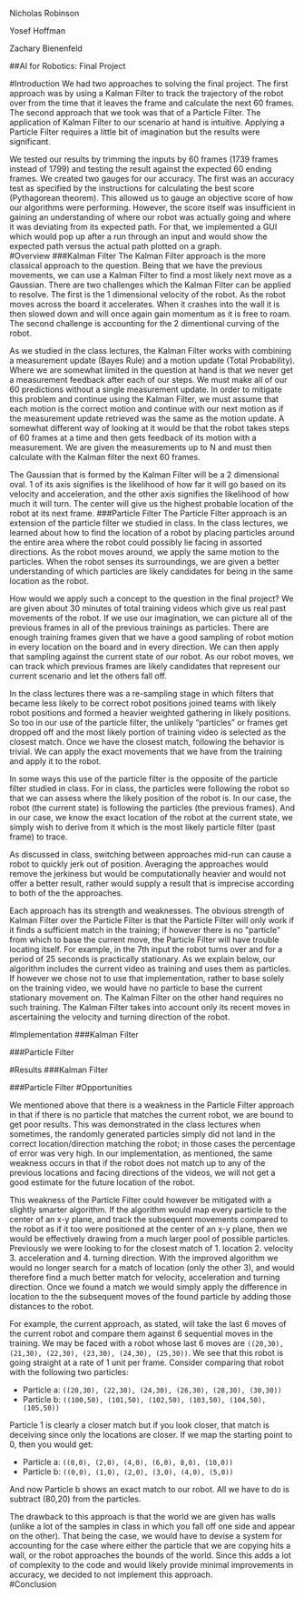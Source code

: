 Nicholas Robinson

Yosef Hoffman 

Zachary Bienenfeld

##AI for Robotics: Final Project

#Introduction
We had two approaches to solving the final project. The first approach was by using a Kalman Filter to track the trajectory of the robot over from the time that it leaves the frame and calculate the next 60 frames. The second approach that we took was that of a Particle Filter. The application of Kalman Filter to our scenario at hand is intuitive. Applying a Particle Filter requires a little bit of imagination but the results were significant. 

We tested our results by trimming the inputs by 60 frames (1739 frames instead of 1799) and testing the result against the expected 60 ending frames. We created two gauges for our accuracy. The first was an accuracy test as specified by the instructions for calculating the best score (Pythagorean theorem). This allowed us to gauge an objective score of how our algorithms were performing. However, the score itself was insufficient in gaining an understanding of where our robot was actually going and where it was deviating from its expected path. For that, we implemented a GUI which would pop up after a run through an input and would show the expected path versus the actual path plotted on a graph.  
#Overview 
###Kalman Filter
The Kalman Filter approach is the more classical approach to the question. Being that we have the previous movements, we can use a Kalman Filter to find a most likely next move as a Gaussian. There are two challenges which the Kalman Filter can be applied to resolve. The first is the 1 dimensional velocity of the robot. As the robot moves across the board it accelerates. When it crashes into the wall it is then slowed down and will once again gain momentum as it is free to roam. The second challenge is accounting for the 2 dimentional curving of the robot. 

As we studied in the class lectures, the Kalman Filter works with combining a measurement update (Bayes Rule) and a motion update (Total Probability). Where we are somewhat limited in the question at hand is that we never get a measurement feedback after each of our steps. We must make all of our 60 predictions without a single measurement update. In order to mitigate this problem and continue using the Kalman Filter, we must assume that each motion is the correct motion and continue with our next motion as if the measurement update retrieved was the same as the motion update. A somewhat different way of looking at it would be that the robot takes steps of 60 frames at a time and then gets feedback of its motion with a measurement. We are given the measurements up to N and must then calculate with the Kalman filter the next 60 frames. 

The Gaussian that is formed by the Kalman Filter will be a 2 dimensional oval. 1 of its axis signifies is the likelihood of how far it will go based on its velocity and acceleration, and the other axis signifies the likelihood of how much it will turn. The center will give us the highest probable location of the robot at its next frame.
###Particle Filter
The Particle Filter approach is an extension of the particle filter we studied in class. In the class lectures, we learned about how to find the location of a robot by placing particles around the entire area where the robot could possibly lie facing in assorted directions. As the robot moves around, we apply the same motion to the particles. When the robot senses its surroundings, we are given a better understanding of which particles are likely candidates for being in the same location as the robot. 

How would we apply such a concept to the question in the final project? We are given about 30 minutes of total training videos which give us real past movements of the robot. If we use our imagination, we can picture all of the previous frames in all of the previous trainings as particles. There are enough training frames given that we have a good sampling of robot motion in every location on the board and in every direction. We can then apply that sampling against the current state of our robot. As our robot moves, we can track which previous frames are likely candidates that represent our current scenario and let the others fall off. 

In the class lectures there was a re-sampling stage in which filters that became less likely to be correct robot positions joined teams with likely robot positions and formed a heavier weighted gathering in likely positions. So too in our use of the particle filter, the unlikely “particles” or frames get dropped off and the most likely portion of training video is selected as the closest match. Once we have the closest match, following the behavior is trivial. We can apply the exact movements that we have from the training and apply it to the robot. 

In some ways this use of the particle filter is the opposite of the particle filter studied in class. For in class, the particles were following the robot so that we can assess where the likely position of the robot is. In our case, the robot (the current state) is following the particles (the previous frames). And in our case, we know the exact location of the robot at the current state, we simply wish to derive from it which is the most likely particle filter (past frame) to trace. 

As discussed in class, switching between approaches mid-run can cause a robot to quickly jerk out of position. Averaging the approaches would remove the jerkiness but would be computationally heavier and would not offer a better result, rather would supply a result that is imprecise according to both of the the approaches. 

Each approach has its strength and weaknesses. The obvious strength of Kalman Filter over the Particle Filter is that the Particle Filter will only work if it finds a sufficient match in the training; if however there is no "particle" from which to base the current move, the Particle Filter will have trouble locating itself. For example, in the 7th input the robot turns over and for a period of 25 seconds is practically stationary. As we explain below, our algorithm includes the current video as training and uses them as particles. If however we chose not to use that implementation, rather to base solely on the training video, we would have no particle to base the current stationary movement on. The Kalman Filter on the other hand requires no such training. The Kalman Filter takes into account only its recent moves in ascertaining the velocity and turning direction of the robot. 
 
#Implementation
###Kalman Filter

###Particle Filter

#Results
###Kalman Filter

###Particle Filter
#Opportunities

We mentioned above that there is a weakness in the Particle Filter approach in that if there is no particle that matches the current robot, we are bound to get poor results. This was demonstrated in the class lectures when sometimes, the randomly generated particles simply did not land in the correct location/direction matching the robot; in those cases the percentage of error was very high. In our implementation, as mentioned, the same weakness occurs in that if the robot does not match up to any of the previous locations and facing directions of the videos, we will not get a good estimate for the future location of the robot.

This weakness of the Particle Filter could however be mitigated with a slightly smarter algorithm. If the algorithm would map every particle to the center of an x-y plane, and track the subsequent movements compared to the robot as if it too were positioned at the center of an x-y plane, then we would be effectively drawing from a much larger pool of possible particles. Previously we were looking to for the closest match of 1. location 2. velocity 3. acceleration and 4. turning direction. With the improved algorithm we would no longer search for a match of location (only the other 3), and would therefore find a much better match for velocity, acceleration and turning direction. Once we found a match we would simply apply the difference in location to the the subsequent moves of the found particle by adding those distances to the robot. 

For example, the current approach, as stated, will take the last 6 moves of the current robot and compare them against 6 sequential moves in the training. We may be faced with a robot whose last 6 moves are `((20,30), (21,30), (22,30), (23,30), (24,30), (25,30))`. We see that this robot is going straight at a rate of 1 unit per frame. Consider comparing that robot with the following two particles:

- Particle a: `((20,30), (22,30), (24,30), (26,30), (28,30), (30,30))`
- Particle b: `((100,50), (101,50), (102,50), (103,50), (104,50), (105,50))`

Particle 1 is clearly a closer match but if you look closer, that match is deceiving since only the locations are closer. If we map the starting point to 0, then you would get:

- Particle a: `((0,0), (2,0), (4,0), (6,0), 8,0), (10,0))`
- Particle b: `((0,0), (1,0), (2,0), (3,0), (4,0), (5,0))`

And now Particle b shows an exact match to our robot. All we have to do is subtract (80,20) from the particles.

The drawback to this approach is that the world we are given has walls (unlike a lot of the samples in class in which you fall off one side and appear on the other). That being the case, we would have to devise a system for accounting for the case where either the particle that we are copying hits a wall, or the robot approaches the bounds of the world. Since this adds a lot of complexity to the code and would likely provide minimal improvements in accuracy, we decided to not implement this approach.  
#Conclusion
